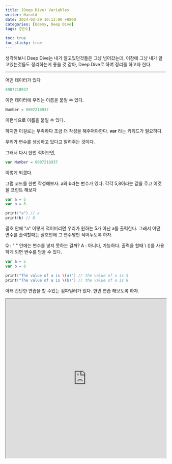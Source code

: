 ```yaml
---
title: (Deep Dive) Variables
writer: Harold
date: 2024-02-29 10:13:00 +0800
categories: [Udemy, Deep Dive]
tags: [변수]

toc: true
toc_sticky: true
---
```

생각해보니 Deep Dive는 내가 알고있던것들은 그냥 넘어갔는데, 이참에 그냥 내가 알고있는것들도 정리하는게 좋을 것 같아, Deep Dive로 하여 정리를 하고자 한다.

---
어떤 데이터가 있다
```swift
8907218937
```

이런 데이터에 우리는 이름을 붙일 수 있다.

```swift
Number = 8907218937
```

이런식으로 이름을 붙일 수 있다.

하지만 이걸로는 부족하다 조금 더 작성을 해주어야한다.
**var** 라는 키워드가 필요하다.

우리가 변수를 생성하고 있다고 알려주는 것이다.

그래서 다시 한번 적어보면,
```swift
var Number = 8907218937
```
이렇게 되겠다.

그럼 코드를 한번 작성해보자.
a와 b라는 변수가 있다. 각각 5,8이라는 값을 주고 이것을 프린트 해보자

```swift
var a = 5
var b = 8

print("a") // a
print(b) // 8
```
괄호 안에 "a" 이렇게 적어버리면 우리가 원하는 5가 아닌 a를 출력한다.
그래서 어떤 변수를 출력할때는 괄호안에 그 변수명만 적어두도록 하자.

Q : " " 안에는 변수를 넣지 못하는 걸까?
A : 아니다, 가능하다.
출력을 할때 \ ()를 사용하게 되면 변수를 담을 수 있다.

```swift
var a = 5
var b = 8

print("The value of a is \(a)") // the value of a is 5
print("The value of a is \(b)") // the value of a is 8
```

아래 간단한 연습을 할 수있는 컴파일러가 있다. 한번 연습 해보도록 하자.

<iframe src="https://paiza.io/projects/e/WKfD-BGJ56qEc0hDGODPpw?theme=twilight" width="100%" height="500" scrolling="no" seamless="seamless"></iframe>